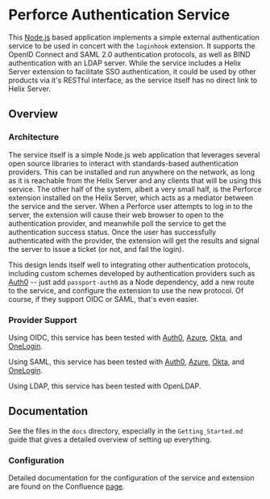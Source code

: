 # Perforce Authentication Service

This [Node.js](http://nodejs.org) based application implements a simple external
authentication service to be used in concert with the `loginhook` extension. It
supports the OpenID Connect and SAML 2.0 authentication protocols, as well as
BIND authentication with an LDAP server. While the service includes a Helix
Server extension to facilitate SSO authentication, it could be used by other
products via it's RESTful interface, as the service itself has no direct link to
Helix Server.

## Overview

### Architecture

The service itself is a simple Node.js web application that leverages several
open source libraries to interact with standards-based authentication providers.
This can be installed and run anywhere on the network, as long as it is
reachable from the Helix Server and any clients that will be using this service.
The other half of the system, albeit a very small half, is the Perforce
extension installed on the Helix Server, which acts as a mediator between the
service and the server. When a Perforce user attempts to log in to the server,
the extension will cause their web browser to open to the authentication
provider, and meanwhile poll the service to get the authentication success
status. Once the user has successfully authenticated with the provider, the
extension will get the results and signal the server to issue a ticket (or not,
and fail the login).

This design lends itself well to integrating other authentication protocols,
including custom schemes developed by authentication providers such as
[Auth0](http://auth0.com/) -- just add `passport-auth0` as a Node dependency, add
a new route to the service, and configure the extension to use the new protocol.
Of course, if they support OIDC or SAML, that's even easier.

### Provider Support

Using OIDC, this service has been tested with [Auth0](https://auth0.com),
[Azure](https://azure.microsoft.com), [Okta](https://www.okta.com), and
[OneLogin](https://www.onelogin.com).

Using SAML, this service has been tested with [Auth0](https://auth0.com),
[Azure](https://azure.microsoft.com), [Okta](https://www.okta.com), and
[OneLogin](https://www.onelogin.com).

Using LDAP, this service has been tested with OpenLDAP.

## Documentation

See the files in the `docs` directory, especially in the `Getting_Started.md`
guide that gives a detailed overview of setting up everything.

### Configuration

Detailed documentation for the configuration of the service and extension are
found on the Confluence
[page](https://confluence.perforce.com:8443/display/~nfiedler/Authentication+Integration).
